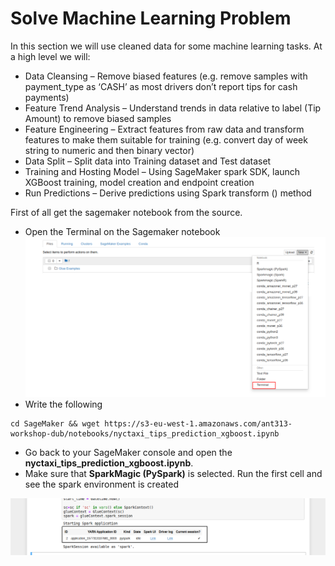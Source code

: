 # Solve Machine Learning Problem

In this section we will use cleaned data for some machine learning tasks. At a high level we will:

- Data Cleansing – Remove biased features (e.g. remove samples with payment_type as ‘CASH’ as most drivers don’t report tips for cash payments)
- Feature Trend Analysis – Understand trends in data relative to label (Tip Amount) to remove biased samples
- Feature Engineering – Extract features from raw data and transform features to make them suitable for training (e.g. convert day of week string to numeric and then binary vector)
- Data Split – Split data into Training dataset and Test dataset
- Training and Hosting Model – Using SageMaker spark SDK, launch XGBoost training, model creation and endpoint creation
- Run Predictions – Derive predictions using Spark transform () method

First of all get the sagemaker notebook from the source.
- Open the Terminal on the Sagemaker notebook
![Terminal](../Step2/images/sagemakerTerminal.png)
- Write the following 
```
cd SageMaker && wget https://s3-eu-west-1.amazonaws.com/ant313-workshop-dub/notebooks/nyctaxi_tips_prediction_xgboost.ipynb
```
- Go back to your SageMaker console and open the **nyctaxi_tips_prediction_xgboost.ipynb**.
- Make sure that **SparkMagic (PySpark)** is selected. Run the first cell and see the spark environment is created 

![PySpark Ready](./images/pySparkReady.png)

